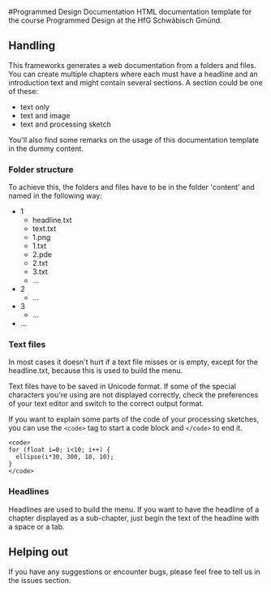 #Programmed Design Documentation
HTML documentation template for the course Programmed Design at the HfG Schwäbisch Gmünd.

## Handling
This frameworks generates a web documentation from a folders and files. You can create multiple chapters where each must have a headline and an introduction text and might contain several sections. A section could be one of these:
- text only
- text and image
- text and processing sketch

You'll also find some remarks on the usage of this documentation template in the dummy content.

### Folder structure 
To achieve this, the folders and files have to be in the folder 'content' and named in the following way:
* 1
  - headline.txt
  - text.txt
  - 1.png
  - 1.txt
  - 2.pde
  - 2.txt
  - 3.txt
  - ...
* 2
  - ...
* 3 
  - ...
* ...


### Text files
In most cases it doesn't hurt if a text file misses or is empty, except for the headline.txt, because this is used to build the menu.

Text files have to be saved in Unicode format. If some of the special characters you're using are not displayed correctly, check the preferences of your text editor and switch to the correct output format.


If you want to explain some parts of the code of your processing sketches, you can use the `<code>` tag to start a code block and `</code>` to end it. 
```
<code>
for (float i=0; i<10; i++) {
  ellipse(i*30, 300, 10, 10);
}
</code>
```

### Headlines
Headlines are used to build the menu. If you want to have the headline of a chapter displayed as a sub-chapter, just begin the text of the headline with a space or a tab.

## Helping out
If you have any suggestions or encounter bugs, please feel free to tell us in the issues section.
